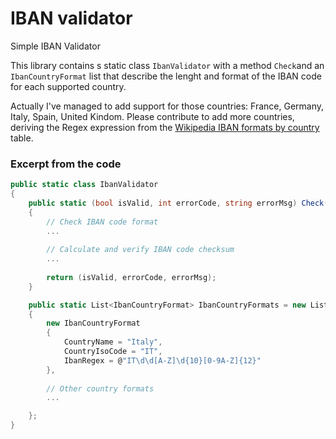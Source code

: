 # IBAN validator
Simple IBAN Validator

This library contains s static class `IbanValidator` with a method `Check`and an `IbanCountryFormat` list that describe the lenght and format of the IBAN code for each supported country.

Actually I've managed to add support for those countries: France, Germany, Italy, Spain, United Kindom.
Please contribute to add more countries, deriving the Regex expression from the [Wikipedia IBAN formats by country](https://en.wikipedia.org/wiki/International_Bank_Account_Number) table.

### Excerpt from the code

``` csharp
public static class IbanValidator
{
    public static (bool isValid, int errorCode, string errorMsg) Check(string iban)
    {
        // Check IBAN code format
        ...
    
        // Calculate and verify IBAN code checksum 
        ...
    
        return (isValid, errorCode, errorMsg);
    }

    public static List<IbanCountryFormat> IbanCountryFormats = new List<IbanCountryFormat>
    {
        new IbanCountryFormat
        {
            CountryName = "Italy",
            CountryIsoCode = "IT",
            IbanRegex = @"IT\d\d[A-Z]\d{10}[0-9A-Z]{12}"
        },
    
        // Other country formats
        ...

    };
}
```
